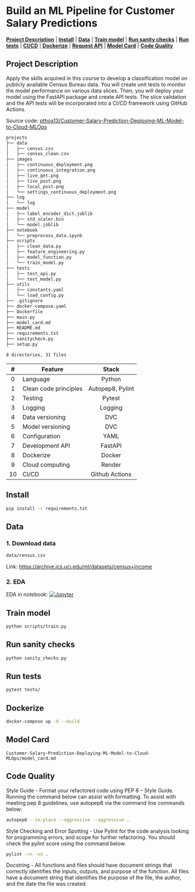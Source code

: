 # Build an ML Pipeline for Customer Salary Predictions

[**Project Description**](#project-description) | [**Install**](#install) | [**Data**](#data) | [**Train model**](#train-model) | [**Run sanity checks**](#run-sanity-checks) | [**Run tests**](#run-tests) | [**CI/CD**](#cicd) | [**Dockerize**](#dockerize)  | [**Request API**](#request-api) | [**Model Card**](#model-card) | [**Code Quality**](#code-quality)

## Project Description
Apply the skills acquired in this course to develop a classification model on publicly available Census Bureau data. You will create unit tests to monitor the model performance on various data slices. Then, you will deploy your model using the FastAPI package and create API tests. The slice validation and the API tests will be incorporated into a CI/CD framework using GitHub Actions.

Source code: [pthoa13/Customer-Salary-Prediction-Deploying-ML-Model-to-Cloud-MLOps](https://github.com/pthoa13/Customer-Salary-Prediction-Deploying-ML-Model-to-Cloud-MLOps)


```bash
projects
├── data
│   ├── census.csv
│   ├── census_clean.csv
├── images
│   ├── continuous_deployment.png
│   ├── continuous_integration.png
│   ├── live_get.png
│   ├── live_post.png
│   ├── local_post.png
│   └── settings_continuous_deployment.png
├── log
│   └── log
├── model
│   ├── label_encoder_dict.joblib
│   ├── std_scaler.bin
│   └── model.joblib
├── notebook
│   └── preprocess_data.ipynb
├── scripts
│   ├── clean_data.py
│   ├── feature_engineering.py
│   ├── model_function.py
│   └── train_model.py
├── tests
│   ├── test_api.py
│   └── test_model.py
├── utils
│   ├── constants.yaml
│   └── load_config.py
├── .gitignore
├── docker-compose.yaml
├── Dockerfile
├── main.py
├── model_card.md
├── README.md
├── requirements.txt
├── sanitycheck.py
├── setup.py

8 directories, 31 files
```
| # | Feature               | Stack             |
|:-:|-----------------------|:-----------------:|
| 0 | Language              | Python            |
| 1 | Clean code principles | Autopep8, Pylint  |
| 2 | Testing               | Pytest            |
| 3 | Logging               | Logging           |
| 4 | Data versioning       | DVC               |
| 5 | Model versioning      | DVC               |
| 6 | Configuration         | YAML             |
| 7 | Development API       | FastAPI           |
| 8 | Dockerize             | Docker            |
| 9 | Cloud computing       | Render            |
| 10| CI/CD                 | Github Actions    |


## Install
```bash
pip install -r requirements.txt
```

## Data
### 1. Download data
```bash
data/census.csv
```
Link: https://archive.ics.uci.edu/ml/datasets/census+income

### 2. EDA
EDA in notebook: [![Jupyter](https://img.shields.io/badge/jupyter-%23FA0F.svg?style=for-the-badge&logo=jupyter&logoColor=white)](Customer-Salary-Prediction-Deploying-ML-Model-to-Cloud-MLOps/notebook/preprocess_data.ipynb)


## Train model

```bash
python scripts/train.py
```

## Run sanity checks
```bash
python sanity_checks.py
```

## Run tests
```bash
pytest tests/
```

## Dockerize
```bash
docker-compose up -d --build
```

## Model Card
```
Customer-Salary-Prediction-Deploying-ML-Model-to-Cloud-MLOps/model_card.md
```

## Code Quality
Style Guide - Format your refactored code using PEP 8 – Style Guide. Running the command below can assist with formatting. To assist with meeting pep 8 guidelines, use autopep8 via the command line commands below:
```bash
autopep8 --in-place --aggressive --aggressive .
```

Style Checking and Error Spotting - Use Pylint for the code analysis looking for programming errors, and scope for further refactoring. You should check the pylint score using the command below.
```bash
pylint -rn -sn .
```
Docstring - All functions and files should have document strings that correctly identifies the inputs, outputs, and purpose of the function. All files have a document string that identifies the purpose of the file, the author, and the date the file was created.